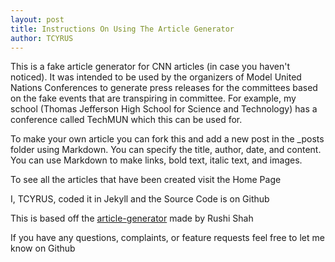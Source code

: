 ```yaml
---
layout: post
title: Instructions On Using The Article Generator
author: TCYRUS
---
```


This is a fake article generator for CNN articles (in case you haven't noticed). It was intended to be used by the organizers of Model United Nations Conferences to generate press releases for the committees based on the fake events that are transpiring in committee. For example, my school (Thomas Jefferson High School for Science and Technology) has a conference called TechMUN which this can be used for.

To make your own article you can fork this and add a new post in the _posts folder using Markdown. You can specify the title, author, date, and content. You can use Markdown to make links, bold text, italic text, and images.

To see all the articles that have been created visit the Home Page

I, TCYRUS, coded it in Jekyll and the Source Code is on Github

This is based off the [article-generator](https://github.com/2016rshah/article-generator) made by Rushi Shah

If you have any questions, complaints, or feature requests feel free to let me know on Github
